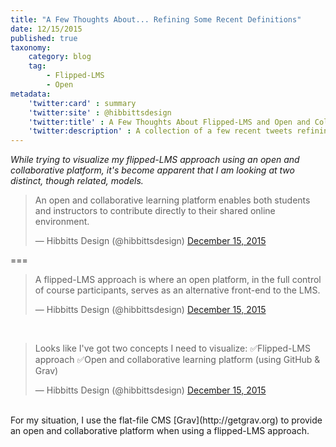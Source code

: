 ```yaml
---
title: "A Few Thoughts About... Refining Some Recent Definitions"
date: 12/15/2015
published: true
taxonomy:
    category: blog
    tag:
        - Flipped-LMS
        - Open
metadata:
    'twitter:card' : summary
    'twitter:site' : @hibbittsdesign
    'twitter:title' : A Few Thoughts About Flipped-LMS and Open and Collaborative  Platforms
    'twitter:description' : A collection of a few recent tweets refining my definitions of a flipped-LMS and an open & collaborative platform.
---
```


_While trying to visualize my flipped-LMS approach using an open and collaborative platform, it's become apparent that I am looking at two distinct, though related, models._

<blockquote class="twitter-tweet" lang="en"><p lang="en" dir="ltr">An open and collaborative learning platform enables both students and instructors to contribute directly to their shared online environment.</p>&mdash; Hibbitts Design (@hibbittsdesign) <a href="https://twitter.com/hibbittsdesign/status/676865298125819904">December 15, 2015</a></blockquote>
<script async src="//platform.twitter.com/widgets.js" charset="utf-8"></script>

===
<br>
<blockquote class="twitter-tweet" lang="en"><p lang="en" dir="ltr">A flipped-LMS approach is where an open platform,&#10;in the full control of course participants,&#10;serves as an alternative front-end to the LMS.</p>&mdash; Hibbitts Design (@hibbittsdesign) <a href="https://twitter.com/hibbittsdesign/status/676862593827385344">December 15, 2015</a></blockquote>
<script async src="//platform.twitter.com/widgets.js" charset="utf-8"></script>
<br>
<blockquote class="twitter-tweet" lang="en"><p lang="en" dir="ltr">Looks like I&#39;ve got two concepts I need to visualize:&#10;✅Flipped-LMS approach&#10;✅Open and collaborative learning platform (using GitHub &amp; Grav)</p>&mdash; Hibbitts Design (@hibbittsdesign) <a href="https://twitter.com/hibbittsdesign/status/676838406123458560">December 15, 2015</a></blockquote>
<script async src="//platform.twitter.com/widgets.js" charset="utf-8"></script>
<br>
For my situation, I use the flat-file CMS [Grav](http://getgrav.org) to provide an open and collaborative platform when using a flipped-LMS approach.

